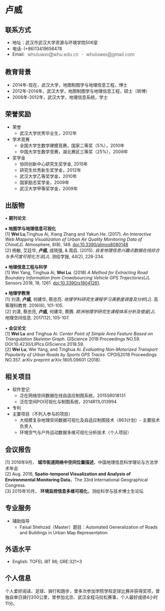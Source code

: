 # 卢威

## 联系方式
* 地址：武汉市武汉大学资源与环境学院506室
* 电话: (+86)13419656478
* Email: <img src="../static/images/whu.gif" style="display: inline-block;vertical-align: middle;" alt="卢巍（Wei Lu)"/> &sdot;  <img src="../static/images/gmail.gif" style="display: inline-block;vertical-align: middle;" alt="卢巍（Wei Lu)"/>

## 教育背景
* 2014年-现在，武汉大学，地图制图学与地理信息工程，博士
* 2012年-2014年，武汉大学，地图制图学与地理信息工程，硕士（转博）
* 2008年-2012年，武汉大学，地理信息系统，学士

## 荣誉奖励
* 荣誉
  * 武汉大学优秀毕业生，2012年
* 学术竞赛
  * 全国大学生数学建模竞赛，国家二等奖（5%），2010年
  * 中国大学生数学竞赛，湖北赛区三等奖（25%），2009年
* 奖学金
  * 协同创新中心研究生奖学金, 2015年
  * 研究生优秀新生奖学金，2012年
  * 武汉大学乙等奖学金，2010年
  * 国家励志奖学金，2009年
  * 武汉大学甲等奖学金，2009年

## 出版物
&bull; **期刊论文**

&diams; **地图学与地理信息可视化** <br/>
[1] **Wei Lu**,Tinghua Ai, Xiang Zhang and Yakun He. (2017). *An Interactive Web Mapping Visualization of Urban Air Quality Monitoring Data of China*[J]. Atmosphere, 8(8), 148. [doi:10.3390/atmos8080148](http://dx.doi.org/10.3390/atmos8080148)<br/>
[2] 杨敏, 艾廷华, **卢威**, 成晓强, & 周启. (2015). *自发地理信息兴趣点数据在线综合与多尺度可视化方法*[J]. 测绘学报, 44(2), 228-234.<br/>

&diams; **地理信息工程与科学** <br/>
[1] Wei Yang, Tinghua Ai, **Wei Lu**. (2018)	*A Method for Extracting Road Boundary Information from Crowdsourcing Vehicle GPS Trajectories*[J]. Sensors 2018, 18, 1261. [doi:10.3390/s18041261](https://doi.org/10.3390/s18041261).<br/>

&diams; **地理学教育** <br/>
[1] 刘潇, **卢威**, 何建华, 蔡忠亮. *地理学科研究生课程学习满意度调查及分析*[J]. 高等理科教育. 2016(6), 101-105.<br/>
[2] 刘潇, 蔡忠亮, **卢威**, 何建华, 费腾. *欧洲地理学研究生课程体系分析及借鉴*[J]. 地理空间信息. 2017(12), 105-107.

&bull; **会议论文** <br/>
[1] **Wei Lu** and Tinghua Ai. *Center Point of Simple Area Feature Based on Triangulation Skeleton Graph*. GIScience 2018 Proceedings NO.59. DOI:10.4230/LIPIcs.GIScience.2018.59. <br/>
[2] **Wei Lu**, Wei Yang, and Tinghua Ai. *Evaluating Non-Motorized Transport Popularity of Urban Roads by Sports GPS Tracks*. CPGIS2018 Proceedings NO.357. arXiv preprint arXiv:1805.09601 (2018). <br/>

## 相关项目
* 软件登记 
  * 泛在网络空间数据在线自适应制图系统，2015SR018131
  * 泛在空间POI可视化与制图系统，2014R11L013994
* 专利
* 主要项目（不列入参与的项目）
  * 大规模复杂地理空间数据可视化及自适应制图技术（863计划）- 主要技术负责人
  * 环境空气与户外运动数据多维可视化分析技术（个人项目）

## 会议报告
[1] 2016年9月， **城市街道网络中空间位置描述**，中国地理信息科学理论与方法学术年会<br/>
[2] Aug. 2016,  **Spatio-temporal Visualization and Analysis of Environmental Monitoring Data**，The 33rd International Geographical Congress.<br/>
[3] 2015年10月， **环境监控信息多维可视化**，测绘科学与技术博士生论坛
## 专业服务
* 辅助指导
  * Faisal Shehzad（Master）题目：Automated Generalization of Roads and Buildings in Urban Map Representation

## 外语水平
* English: TOFEL iBT 96; GRE:321+3

## 个人信息
个人爱好阅读、足球、骑行和跑步，曾多次参加学院学校足球比赛并获得奖项，曾独自单日骑行200公里，曾参加北京、武汉全程马拉松赛事，个人最好成绩4小时11分。